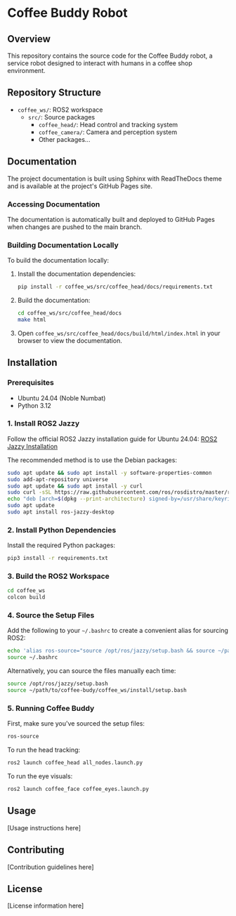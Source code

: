 # Coffee Buddy Robot

## Overview

This repository contains the source code for the Coffee Buddy robot, a service robot designed to interact with humans in a coffee shop environment.

## Repository Structure

- `coffee_ws/`: ROS2 workspace
  - `src/`: Source packages
    - `coffee_head/`: Head control and tracking system
    - `coffee_camera/`: Camera and perception system
    - Other packages...

## Documentation

The project documentation is built using Sphinx with ReadTheDocs theme and is available at the project's GitHub Pages site.

### Accessing Documentation

The documentation is automatically built and deployed to GitHub Pages when changes are pushed to the main branch.

### Building Documentation Locally

To build the documentation locally:

1. Install the documentation dependencies:
   ```bash
   pip install -r coffee_ws/src/coffee_head/docs/requirements.txt
   ```

2. Build the documentation:
   ```bash
   cd coffee_ws/src/coffee_head/docs
   make html
   ```

3. Open `coffee_ws/src/coffee_head/docs/build/html/index.html` in your browser to view the documentation.

## Installation

### Prerequisites

- Ubuntu 24.04 (Noble Numbat)
- Python 3.12

### 1. Install ROS2 Jazzy

Follow the official ROS2 Jazzy installation guide for Ubuntu 24.04:
[ROS2 Jazzy Installation](https://docs.ros.org/en/jazzy/Installation.html)

The recommended method is to use the Debian packages:
```bash
sudo apt update && sudo apt install -y software-properties-common
sudo add-apt-repository universe
sudo apt update && sudo apt install -y curl
sudo curl -sSL https://raw.githubusercontent.com/ros/rosdistro/master/ros.key -o /usr/share/keyrings/ros-archive-keyring.gpg
echo "deb [arch=$(dpkg --print-architecture) signed-by=/usr/share/keyrings/ros-archive-keyring.gpg] http://packages.ros.org/ros2/ubuntu $(. /etc/os-release && echo $UBUNTU_CODENAME) main" | sudo tee /etc/apt/sources.list.d/ros2.list > /dev/null
sudo apt update
sudo apt install ros-jazzy-desktop
```

### 2. Install Python Dependencies

Install the required Python packages:
```bash
pip3 install -r requirements.txt
```

### 3. Build the ROS2 Workspace

```bash
cd coffee_ws
colcon build
```

### 4. Source the Setup Files

Add the following to your `~/.bashrc` to create a convenient alias for sourcing ROS2:
```bash
echo 'alias ros-source="source /opt/ros/jazzy/setup.bash && source ~/path/to/coffee-budy/coffee_ws/install/setup.bash"' >> ~/.bashrc
source ~/.bashrc
```

Alternatively, you can source the files manually each time:
```bash
source /opt/ros/jazzy/setup.bash
source ~/path/to/coffee-budy/coffee_ws/install/setup.bash
```

### 5. Running Coffee Buddy

First, make sure you've sourced the setup files:
```bash
ros-source
```

To run the head tracking:
```bash
ros2 launch coffee_head all_nodes.launch.py
```

To run the eye visuals:
```bash
ros2 launch coffee_face coffee_eyes.launch.py
```

## Usage

[Usage instructions here]

## Contributing

[Contribution guidelines here]

## License

[License information here]